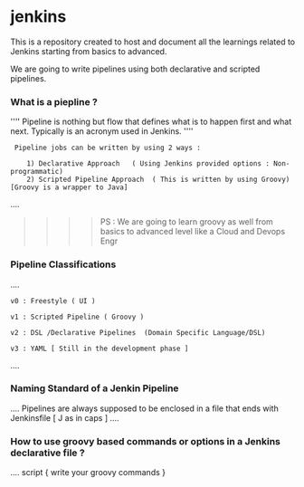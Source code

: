 # jenkins

This is a repository created to host and document all the learnings related to Jenkins starting from basics to advanced.

We are going to write pipelines using both declarative and scripted pipelines.

### What is a piepline ?

''''
      Pipeline is nothing but flow that defines what is to happen first and what next. Typically is an acronym used in Jenkins.
''''

     Pipeline jobs can be written by using 2 ways :

        1) Declarative Approach   ( Using Jenkins provided options : Non-programmatic)
        2) Scripted Pipeline Approach  ( This is written by using Groovy) [Groovy is a wrapper to Java]

....

>>>> PS : We are going to learn groovy as well from basics to advanced level like a Cloud and Devops Engr

### Pipeline Classifications

....

    v0 : Freestyle ( UI )

    v1 : Scripted Pipeline ( Groovy )

    v2 : DSL /Declarative Pipelines  (Domain Specific Language/DSL)

    v3 : YAML [ Still in the development phase ]
....


### Naming Standard of a Jenkin Pipeline

....
     Pipelines are always supposed to be enclosed in a file that ends with Jenkinsfile [ J as in caps ]
....      

### How to use groovy based commands or options in a Jenkins declarative file ?

....
     script {
          write your groovy commands
     }


